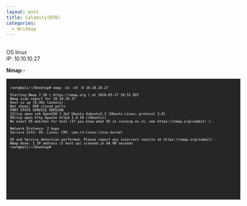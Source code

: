 ```yaml
---
layout: post
title: Calamity(HTB)
categories:
  - Writeup
---
```


<br>OS linux
<br>IP: 10.10.10.27

**Nmap**:-
<font size="1">
<div style="height:300px;width:600px;overflow:auto;background-color:#262626;color:White;scrollbar-base-color:gold;font-family:monospace;padding:10px;">

<p>root@kali:~/Desktop# nmap -sS -sV -O 10.10.10.27</p>

<p>Starting Nmap 7.50 ( https://nmap.org ) at 2018-05-27 10:52 EDT
<br>Nmap scan report for 10.10.10.27
<br>Host is up (0.39s latency).
<br>Not shown: 998 closed ports
<br>PORT   STATE SERVICE VERSION
<br>22/tcp open  ssh     OpenSSH 7.2p2 Ubuntu 4ubuntu2.2 (Ubuntu Linux; protocol 2.0)
<br>80/tcp open  http    Apache httpd 2.4.18 ((Ubuntu))
<br>No exact OS matches for host (If you know what OS is running on it, see https://nmap.org/submit/ ).</p>

<p>Network Distance: 2 hops
<br>Service Info: OS: Linux; CPE: cpe:/o:linux:linux_kernel</p>

<p>OS and Service detection performed. Please report any incorrect results at https://nmap.org/submit/ .
<br>Nmap done: 1 IP address (1 host up) scanned in 64.00 seconds
<br>root@kali:~/Desktop#</p> 





